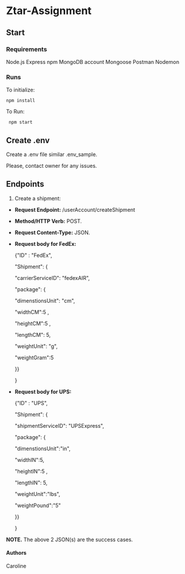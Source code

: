 
# Ztar-Assignment

## Start

### Requirements
Node.js
Express
npm
MongoDB account
Mongoose
Postman
Nodemon

### Runs
To initialize: 

    npm install
To Run:
   

     npm start

## Create .env

Create a .env file similar .env_sample.

Please, contact owner for any issues.

## Endpoints
1. Create a shipment:

- **Request Endpoint:** /userAccount/createShipment

- **Method/HTTP Verb:** POST.

- **Request Content-Type:** JSON.

- **Request body for FedEx:** 

   

     {"ID" : "FedEx",
    
    "Shipment": {
    
    "carrierServiceID": "fedexAIR",
    
    "package": {
    
    "dimenstionsUnit": "cm",
    
    "widthCM":5 ,
    
    "heightCM":5 ,
    
    "lengthCM": 5,
    
    "weightUnit": "g",
    
    "weightGram":5
    
    }}
    
    }
- **Request body for UPS:** 

    {"ID" : "UPS",
    
    "Shipment": {
    
    "shipmentServiceID": "UPSExpress",
    
    "package": {
    
    "dimenstionsUnit":"in",
    
    "widthIN":5,
    
    "heightIN":5 ,
    
    "lengthIN": 5,
    
    "weightUnit":"lbs",
    
    "weightPound":"5"
    
    }}
    
    }


**NOTE.**  The above 2 JSON(s) are the success cases. 

#### Authors
Caroline
